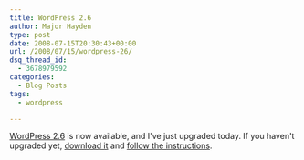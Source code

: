 ```yaml
---
title: WordPress 2.6
author: Major Hayden
type: post
date: 2008-07-15T20:30:43+00:00
url: /2008/07/15/wordpress-26/
dsq_thread_id:
  - 3678979592
categories:
  - Blog Posts
tags:
  - wordpress

---
```

[WordPress 2.6][1] is now available, and I've just upgraded today. If you haven't upgraded yet, [download it][2] and [follow the instructions][3].

 [1]: http://wordpress.org/development/2008/07/wordpress-26-tyner/
 [2]: http://wordpress.org/download/
 [3]: http://codex.wordpress.org/Upgrading_WordPress
